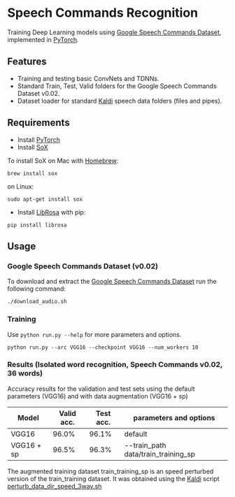 # Speech Commands Recognition

Training Deep Learning models using [Google Speech Commands Dataset](https://arxiv.org/abs/1804.03209), implemented in [PyTorch](http://pytorch.org).
<!-- This repo contains a data loader for the Kaldi data set format, as well as training scripts for single-word neural net models, written in [PyTorch](http://pytorch.org). -->

## Features
* Training and testing basic ConvNets and TDNNs.
* Standard Train, Test, Valid folders for the Google Speech Commands Dataset v0.02.
* Dataset loader for standard [Kaldi](https://github.com/kaldi-asr/kaldi) speech data folders (files and pipes).

## Requirements

* Install [PyTorch](https://github.com/pytorch/pytorch#installation)
* Install [SoX](http://sox.sourceforge.net/)

To install SoX on Mac with [Homebrew](https://brew.sh):

```brew install sox```

on Linux:

```sudo apt-get install sox```


* Install [LibRosa](https://github.com/librosa/librosa) with pip:

```pip install librosa```

## Usage

### Google Speech Commands Dataset (v0.02)
To download and extract the [Google Speech Commands Dataset](https://arxiv.org/abs/1804.03209) run the following command:
```
./download_audio.sh
```

### Training
Use `python run.py --help` for more parameters and options.

```
python run.py --arc VGG16 --checkpoint VGG16 --num_workers 10
```

### Results (Isolated word recognition, Speech Commands v0.02, 36 words)
Accuracy results for the validation and test sets using the default parameters (VGG16) and with data augmentation (VGG16 + sp) 

| Model | Valid acc. | Test acc.| parameters and options |
| ------------- | ------------- | ------------- | ------------- | 
| VGG16 | 96.0% | 96.1% | default |
| VGG16 + sp | 96.5% | 96.3% | --train_path data/train_training_sp |

The augmented training dataset train_training_sp is an speed perturbed version of the train_training dataset. It was obtained using the [Kaldi](https://github.com/kaldi-asr/kaldi) script [perturb_data_dir_speed_3way.sh](https://github.com/kaldi-asr/kaldi/blob/master/egs/wsj/s5/utils/data/perturb_data_dir_speed_3way.sh)
